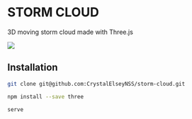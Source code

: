 # STORM CLOUD

3D moving storm cloud made with Three.js

![](https://eventfinity-production-assets.s3.amazonaws.com/materials/989271/original/cloud.gif)


## Installation

```bash
git clone git@github.com:CrystalElseyNSS/storm-cloud.git
```

```bash
npm install --save three
```

```bash
serve
```